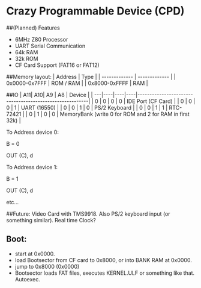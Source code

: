 # Crazy Programmable Device (CPD)

##(Planned) Features
* 6MHz Z80 Processor
* UART Serial Communication
* 64k RAM
* 32k ROM
* CF Card Support (FAT16 or FAT12)

##Memory layout:
| Address       | Type |
| ------------- | ------------- |
| 0x0000-0x7FFF | ROM / RAM  |
| 0x8000-0xFFFF | RAM  |

##IO
| A11| A10| A9 | A8 | Device                                                  |
| ---|----|----|----|---------------------------------------------------------|
| 0  | 0  | 0  | 0  | IDE Port (CF Card)                                      |
| 0  | 0  | 0  | 1  | UART (16550)                                            |
| 0  | 0  | 1  | 0  | PS/2 Keyboard                                           |
| 0  | 0  | 1  | 1  | RTC-72421                                               |
| 0  | 1  | 0  | 0  | MemoryBank (write 0 for ROM and 2 for RAM in first 32k) |


To Address device 0:

B = 0

OUT (C), d


To Address device 1:

B = 1

OUT (C), d

etc...

##Future:
Video Card with TMS9918. Also PS/2 keyboard input (or something similar). Real time Clock?

## Boot:
* start at 0x0000.
* load Bootsector from CF card to 0x8000, or into BANK RAM at 0x0000. 
* jump to 0x8000 (0x0000)
* Bootsector loads FAT files, executes KERNEL.ULF or something like that. Autoexec.

